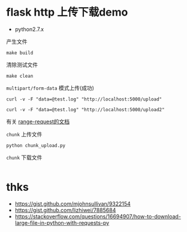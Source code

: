 # flask http 上传下载demo

* python2.7.x 

产生文件 
```
make build
```

清除测试文件
```
make clean
```


`multipart/form-data` 模式上传(成功)

```
curl -v -F "data=@test.log" "http://localhost:5000/upload" 

curl -v -F "data=@test.log" "http://localhost:5000/upload2"
```


有关 [range-request的文档](https://developer.mozilla.org/en-US/docs/Web/HTTP/Range_requests)


`chunk` 上传文件
```
python chunk_upload.py
```


`chunk` 下载文件
```

```


# thks 
* https://gist.github.com/mjohnsullivan/9322154
* https://gist.github.com/lizhiwei/7885684
* https://stackoverflow.com/questions/16694907/how-to-download-large-file-in-python-with-requests-py